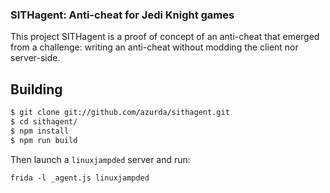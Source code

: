 ### SITHagent: Anti-cheat for Jedi Knight games

This project SITHagent is a proof of concept of an anti-cheat that emerged from a challenge: writing an anti-cheat without modding the client nor server-side. 

## Building



```sh
$ git clone git://github.com/azurda/sithagent.git
$ cd sithagent/
$ npm install
$ npm run build
```

Then launch a `linuxjampded` server and run:

`frida -l _agent.js linuxjampded`
